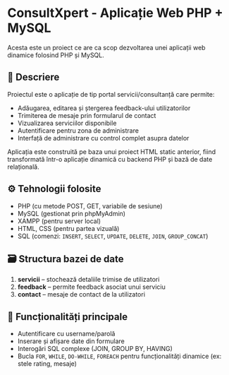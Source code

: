 # ConsultXpert - Aplicație Web PHP + MySQL

Acesta este un proiect ce are ca scop dezvoltarea unei aplicații web dinamice folosind PHP și MySQL.

## 📌 Descriere

Proiectul este o aplicație de tip portal servicii/consultanță care permite:

- Adăugarea, editarea și ștergerea feedback-ului utilizatorilor
- Trimiterea de mesaje prin formularul de contact
- Vizualizarea serviciilor disponibile
- Autentificare pentru zona de administrare
- Interfață de administrare cu control complet asupra datelor

Aplicația este construită pe baza unui proiect HTML static anterior, fiind transformată într-o aplicație dinamică cu backend PHP și bază de date relațională.

## ⚙️ Tehnologii folosite

- PHP (cu metode POST, GET, variabile de sesiune)
- MySQL (gestionat prin phpMyAdmin)
- XAMPP (pentru server local)
- HTML, CSS (pentru partea vizuală)
- SQL (comenzi: `INSERT`, `SELECT`, `UPDATE`, `DELETE`, `JOIN`, `GROUP_CONCAT`)

## 🗃️ Structura bazei de date

1. **servicii** – stochează detaliile trimise de utilizatori
2. **feedback** – permite feedback asociat unui serviciu
3. **contact** – mesaje de contact de la utilizatori

## 🔐 Funcționalități principale

- Autentificare cu username/parolă
- Inserare și afișare date din formulare
- Interogări SQL complexe (JOIN, GROUP BY, HAVING)
- Bucla `FOR`, `WHILE`, `DO-WHILE`, `FOREACH` pentru funcționalități dinamice (ex: stele rating, mesaje)

